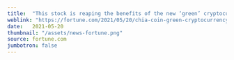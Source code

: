 ```yaml
---
title:  "This stock is reaping the benefits of the new ‘green’ cryptocurrency chia"
weblink: "https://fortune.com/2021/05/20/chia-coin-green-cryptocurrency-hard-drives-western-digital-stock/"
date:   2021-05-20
thumbnail: "/assets/news-fortune.png"
source: fortune.com
jumbotron: false
---
```

